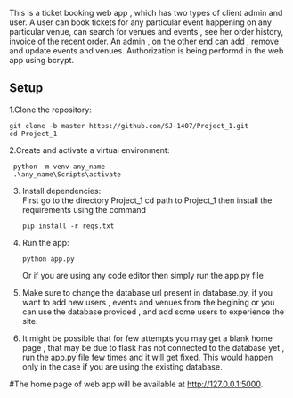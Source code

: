 This is a ticket booking web app , which has two types of client admin and user.  A user can book tickets for any particular event happening on any particular venue, can search for venues and events , see her order history, invoice of the recent order. An admin , on the other end can add , remove and update
events and venues. Authorization is being performd in the web app using bcrypt.
 
## Setup

1.Clone the repository:

    git clone -b master https://github.com/SJ-1407/Project_1.git  
    cd Project_1 
   
2.Create and activate a virtual environment:  

     python -m venv any_name     
     .\any_name\Scripts\activate   
  
3. Install dependencies:   
      First go to the directory Project_1
      cd path to Project_1
     then  install the requirements using the command

       pip install -r reqs.txt


5.  Run the app:    

        python app.py
    Or if you are using any code editor then simply run the app.py file

7. Make sure to change the database url present in database.py, if you want to add new users , events and venues from the begining or you can use the database provided , and add some users to experience the site.

8. It might be possible that for few attempts you may get a blank home page , that may be due to flask has not connected to the database yet , run the app.py file few times and it will get fixed. This would happen only in the case if you are using the existing database.

#The home page of web app will be available at http://127.0.0.1:5000.   

